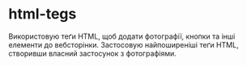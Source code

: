 # html-tegs
Використовую теґи HTML, щоб додати фотографії, кнопки та інші елементи до вебсторінки.  Застосовую найпоширеніші теґи HTML, створивши власний застосунок з фотографіями.
